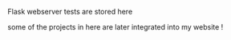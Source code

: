 Flask webserver tests are stored here

some of the projects in here are later integrated into my website !
